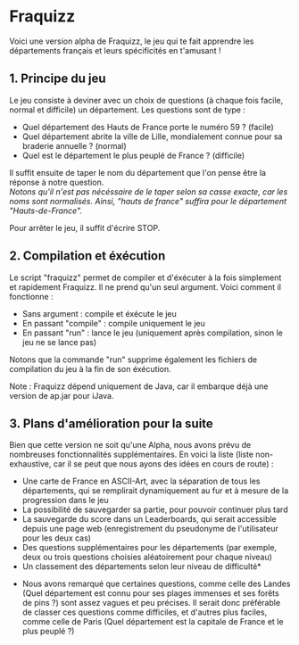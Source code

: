 # Fraquizz

Voici une version alpha de Fraquizz, le jeu qui te fait apprendre les départements français et leurs spécificités en t'amusant !

## 1. Principe du jeu

Le jeu consiste à deviner avec un choix de questions (à chaque fois facile, normal et difficile) un département.
Les questions sont de type :
 - Quel département des Hauts de France porte le numéro 59  ? (facile)
 - Quel département abrite la ville de Lille, mondialement connue pour sa braderie annuelle ? (normal)
 - Quel est le département le plus peuplé de France ? (difficile)

Il suffit ensuite de taper le nom du département que l'on pense être la réponse à notre question.  
*Notons qu'il n'est pas nécéssaire de le taper selon sa casse exacte, car les noms sont normalisés. Ainsi, "hauts de france" suffira pour le département "Hauts-de-France".*

Pour arrêter le jeu, il suffit d'écrire STOP.

## 2. Compilation et éxécution

Le script "fraquizz" permet de compiler et d'éxécuter à la fois simplement et rapidement Fraquizz. Il ne prend qu'un seul argument. Voici comment il fonctionne : 
 - Sans argument : compile et éxécute le jeu
 - En passant "compile" : compile uniquement le jeu
 - En passant "run" : lance le jeu (uniquement après compilation, sinon le jeu ne se lance pas)

Notons que la commande "run" supprime également les fichiers de compilation du jeu à la fin de son éxécution. 

Note : Fraquizz dépend uniquement de Java, car il embarque déjà une version de ap.jar pour iJava.


## 3. Plans d'amélioration pour la suite

Bien que cette version ne soit qu'une Alpha, nous avons prévu de nombreuses fonctionnalités supplémentaires. En voici la liste (liste non-exhaustive, car il se peut que nous ayons des idées en cours de route) :
 - Une carte de France en ASCII-Art, avec la séparation de tous les départements, qui se remplirait dynamiquement au fur et à mesure de la progression dans le jeu
 - La possibilité de sauvegarder sa partie, pour pouvoir continuer plus tard
 - La sauvegarde du score dans un Leaderboards, qui serait accessible depuis une page web (enregistrement du pseudonyme de l'utilisateur pour les deux cas)
 - Des questions supplémentaires pour les départements (par exemple, deux ou trois questions choisies aléatoirement pour chaque niveau)
 - Un classement des départements selon leur niveau de difficulté*


* Nous avons remarqué que certaines questions, comme celle des Landes (Quel département est connu pour ses plages immenses et ses forêts de pins ?) sont assez vagues et peu précises. Il serait donc préférable de classer ces questions comme difficiles, et d'autres plus faciles, comme celle de Paris (Quel département est la capitale de France et le plus peuplé ?)